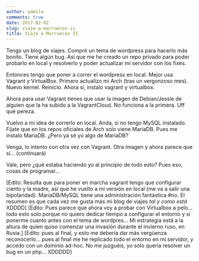 ```yaml
---
author: yamila
comments: true
date: 2017-02-02
slug: viaje-a-marruecos-ii
title: Viaje a Marruecos II
---
```


Tengo un blog de viajes. Compré un tema de wordpress para hacerlo más bonito. Tiene algún bug. Así que me he creado un repo privado para poder probarlo en local y resolverlo y poder actualizar mi servidor con los fixes.
<!-- more -->
Entonces tengo que poner a correr el wordpress en local. Mejor usa Vagrant y VirtualBox. Primero actualizo mi Arch (tras un vergonzoso mes). Nuevo kernel. Reinicio. Ahora sí, instalo vagrant y virtualbox.

Ahora para usar Vagrant tienes que usar la imagen de Debian/Jessie de alguien que la ha subido a la VagrantCloud. No funciona a la primera. Uff qué pereza.

Vuelvo a mi idea de correrlo en local. Anda, si no tengo MySQL instalado. Fíjate que en los repos oficiales de Arch solo viene MariaDB. Pues me instalo MariaDB. ¿Pero ya sé yo algo de MariaDB?

Venga, lo intento con otra vez con Vagrant. Otra imagen y ahora parece que sí... (continuará)

Vale, pero ¿qué estaba haciendo yo al principio de todo esto? Pues eso, cosas de programar...

[Edito: Resulta que para poner en marcha vagrant tengo que configurar ciento y la madre, así que he vuelto a mi versión en local (me va a salir una bipolaridad). MariaDB/MySQL tiene una administración fantástica #no. El resumen es que cada vez me gusta más mi blog de viajes _tal y como está_ XDDDD]
[Edito: Pues parece que ahora voy a probar con Virtualbox a pelo... todo esto solo porque no quiero dedicar tiempo a configurar el entorno y sí ponerme cuanto antes con el tema de wordpres... Mi estrategia está a la altura de quien quiso comenzar una invasión durante el invierno ruso, en Rusia.]
[Edito: pues al final, y esto me debería dar más vergüenza reconocerlo... pues al final me he replicado todo el entorno en mi servidor, y accedo con un dominio ad-hoc. No me juzguéis, yo solo quería resolver un bug en un php... XDDDDD]
